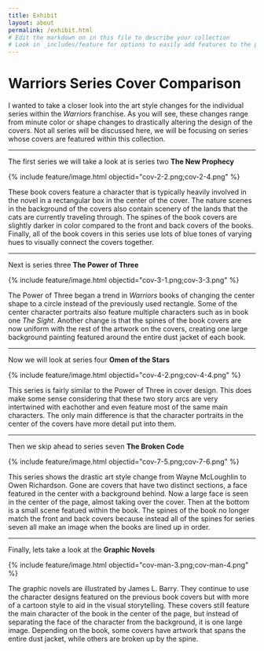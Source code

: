 ```yaml
---
title: Exhibit
layout: about
permalink: /exhibit.html
# Edit the markdown on in this file to describe your collection
# Look in _includes/feature for options to easily add features to the page
---
```


# Warriors Series Cover Comparison

I wanted to take a closer look into the art style changes for the individual series within the _Warriors_ franchise. As you will see, these changes range from minute color or shape changes to drastically altering the design of the covers. Not all series will be discussed here, we will be focusing on series whose covers are featured within this collection.

---

The first series we will take a look at is series two **The New Prophecy**

{% include feature/image.html objectid="cov-2-2.png;cov-2-4.png" %}

These book covers feature a character that is typically heavily involved in the novel in a rectangular box in the center of the cover. The nature scenes in the background of the covers also contain scenery of the lands that the cats are currently traveling through. The spines of the book covers are slightly darker in color compared to the front and back covers of the books. Finally, all of the book covers in this series use lots of blue tones of varying hues to visually connect the covers together.

---

Next is series three **The Power of Three**

{% include feature/image.html objectid="cov-3-1.png;cov-3-3.png" %}

The Power of Three began a trend in _Warriors_ books of changing the center shape to a circle instead of the previously used rectangle. Some of the center character portraits also feature multiple characters such as in book one _The Sight_. Another change is that the spines of the book covers are now uniform with the rest of the artwork on the covers, creating one large background painting featured around the entire dust jacket of each book.

---

Now we will look at series four **Omen of the Stars**

{% include feature/image.html objectid="cov-4-2.png;cov-4-4.png" %}

This series is fairly similar to the Power of Three in cover design. This does make some sense considering that these two story arcs are very intertwined with eachother and even feature most of the same main characters. The only main difference is that the character portraits in the center of the covers have more detail put into them.

---

Then we skip ahead to series seven **The Broken Code**

{% include feature/image.html objectid="cov-7-5.png;cov-7-6.png" %}

This series shows the drastic art style change from Wayne McLoughlin to Owen Richardson. Gone are covers that have two distinct sections, a face featured in the center with a background behind. Now a large face is seen in the center of the page, almost taking over the cover. Then at the bottom is a small scene featued within the book. The spines of the book no longer match the front and back covers because instead all of the spines for series seven all make an image when the books are lined up in order.

---

Finally, lets take a look at the **Graphic Novels**

{% include feature/image.html objectid="cov-man-3.png;cov-man-4.png" %}

The graphic novels are illustrated by James L. Barry. They continue to use the character designs featured on the previous book covers but with more of a cartoon style to aid in the visual storytelling. These covers still feature the main character of the book in the center of the page, but instead of separating the face of the character from the background, it is one large image. Depending on the book, some covers have artwork that spans the entire dust jacket, while others are broken up by the spine.
